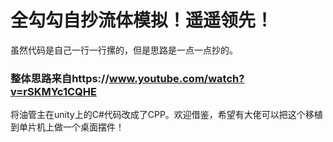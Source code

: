 # 全勾勾自抄流体模拟！遥遥领先！



虽然代码是自己一行一行摞的，但是思路是一点一点抄的。

### 整体思路来自https://www.youtube.com/watch?v=rSKMYc1CQHE

将油管主在unity上的C#代码改成了CPP。欢迎借鉴，希望有大佬可以把这个移植到单片机上做一个桌面摆件！
